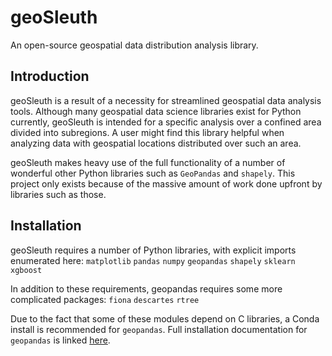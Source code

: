# geoSleuth
An open-source geospatial data distribution analysis library.

## Introduction
geoSleuth is a result of a necessity for streamlined geospatial data analysis tools. Although many geospatial data science libraries exist for Python currently, geoSleuth is intended for a specific analysis over a confined area divided into subregions. A user might find this library helpful when analyzing data with geospatial locations distributed over such an area.

geoSleuth makes heavy use of the full functionality of a number of wonderful other Python libraries such as `GeoPandas` and `shapely`. This project only exists because of the massive amount of work done upfront by libraries such as those.

## Installation
geoSleuth requires a number of Python libraries, with explicit imports enumerated here:
`matplotlib`
`pandas`
`numpy`
`geopandas`
`shapely`
`sklearn`
`xgboost`

In addition to these requirements, geopandas requires some more complicated packages:
`fiona`
`descartes`
`rtree`

Due to the fact that some of these modules depend on C libraries, a Conda install is recommended for `geopandas`. Full installation documentation for `geopandas` is linked [here](https://geopandas.readthedocs.io/en/latest/install.html).
